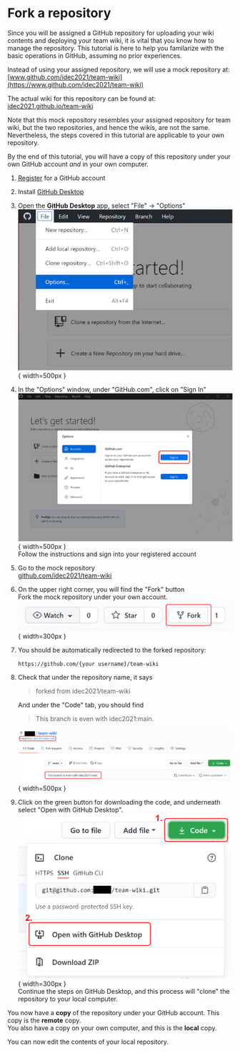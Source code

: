 # Fork a repository

Since you will be assigned a GitHub repository for uploading your wiki contents and deploying your team wiki, it is vital that you know how to manage the repository. This tutorial is here to help you familarize with the basic operations in GitHub, assuming no prior experiences.

Instead of using your assigned repository, we will use a mock repository at:  
[www.github.com/idec2021/team-wiki](https://www.github.com/idec2021/team-wiki)  

The actual wiki for this repository can be found at:  
[idec2021.github.io/team-wiki](https://idec2021.github.io/team-wiki)  

Note that this mock repository resembles your assigned repository for team wiki, but the two repositories, and hence the wikis, are not the same. Nevertheless, the steps covered in this tutorial are applicable to your own repository.  

By the end of this tutorial, you will have a copy of this repository under your own GitHub account _and_ in your own computer.

1. [Register](https://github.com/join/) for a GitHub account

2. Install [GitHub Desktop](https://desktop.github.com/)

3. Open the **GitHub Desktop** app, select "File" -> "Options"
   ![GitHub Desktop Options](img/instructions_screenshots_gh_desktop_options.png){ width=500px }

4. In the "Options" window, under "GitHub.com", click on "Sign In"
   ![GitHub Desktop Login](img/instructions_screenshots_gh_desktop_login.png){ width=500px }  
    Follow the instructions and sign into your registered account

5. Go to the mock repository  
   [github.com/idec2021/team-wiki](https://www.github.com/idec2021/team-wiki)

6. On the upper right corner, you will find the "Fork" button  
   Fork the mock repository under your own account.  
   ![Fork mock repository](img/tutorial_fork.png){ width=300px }

7. You should be automatically redirected to the forked repository:

   ```
   https://github.com/{your username}/team-wiki
   ```

8. Check that under the repository name, it says

   > forked from idec2021/team-wiki

   And under the "Code" tab, you should find

   > This branch is even with idec2021:main.

   ![Forked mock repository](img/tutorial_forked.png){ width=500px }

9. Click on the green button for downloading the code, and underneath select "Open with GitHub Desktop".  
   ![Clone mock repository](img/tutorial_clone.png){ width=300px }  
   Continue the steps on GitHub Desktop, and this process will "clone" the repository to your local computer.

You now have a **copy** of the repository under your GitHub account. This copy is the **remote** copy.  
You also have a copy on your own computer, and this is the **local** copy.

You can now edit the contents of your local repository.
